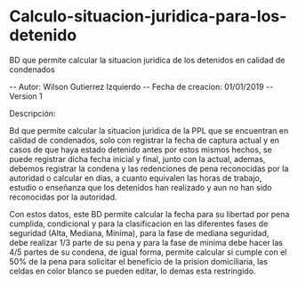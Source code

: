 # Calculo-situacion-juridica-para-los-detenido
BD que permite calcular la situacion juridica de los detenidos en calidad de condenados

-- Autor: Wilson Gutierrez Izquierdo
-- Fecha de creacion: 01/01/2019
-- Version 1

Descripción:

Bd que permite calcular la situacion juridica de la PPL que se encuentran en calidad de condenados, solo con registrar la fecha de captura actual y en casos de que haya estado detenido antes por estos mismos hechos, se puede registrar dicha fecha inicial y final, junto con la actual, ademas, debemos registrar la condena y las redenciones de pena reconocidas por la autoridad o calcular en dias, a cuanto equivalen las horas de trabajo, estudio o enseñanza que los detenidos han realizado y aun no han sido reconocidas por la autoridad.

Con estos datos, este BD permite calcular la fecha para su libertad por pena cumplida, condicional y para la clasificacion en las diferentes fases de seguridad (Alta, Mediana, Minima), para la fase de mediana seguridad, debe realizar 1/3 parte de su pena y para la fase de minima debe hacer las 4/5 partes de su condena, de igual forma, permite calcular si cumple con el 50% de la pena para solicitar el beneficio de la prision domiciliaria, las celdas en color blanco se pueden editar, lo demas esta restringido.
